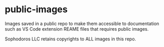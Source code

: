 # public-images

Images saved in a public repo to make them accessible to documentation 
such as VS Code extension REAME files that requires public images. 

Sophodoros LLC retains copyrights to ALL images in this repo.